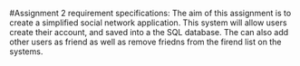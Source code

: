 #Assignment 2 requirement specifications:
The aim of this assignment is to create a simplified social network application. This system will allow users create their account, and saved into a the SQL database. The can also add other users as friend as well as remove friedns from the firend list on the systems.
